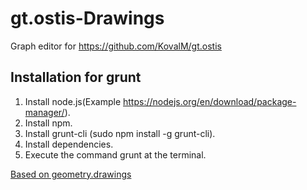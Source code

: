 # gt.ostis-Drawings

Graph editor for https://github.com/KovalM/gt.ostis

## Installation for grunt

1. Install node.js(Example https://nodejs.org/en/download/package-manager/).
2. Install npm.
3. Install grunt-cli (sudo npm install -g grunt-cli). 
4. Install dependencies.
5. Execute the command grunt at the terminal. 


<a href="https://github.com/MikhailSadovsky/geometry.drawings">Based on geometry.drawings</a>